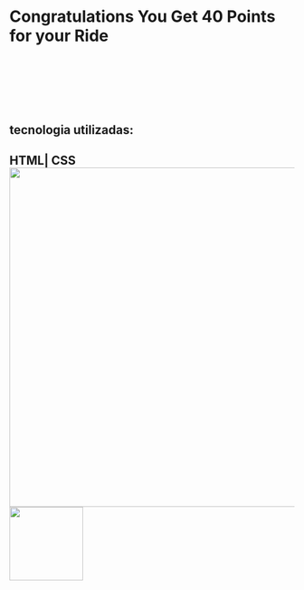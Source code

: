 <h1>Congratulations You Get 40 Points for your Ride<h1>
<br>
<br>
<h2>tecnologia utilizadas:<h2>
HTML| CSS
<br>
<img src="https://github.com/brenogrativol/you-get-points/blob/master/img/Monitor.png?raw=true" width=600px>
<img src="https://github.com/brenogrativol/you-get-points/blob/master/img/phone.png?raw=true" width=130px>
